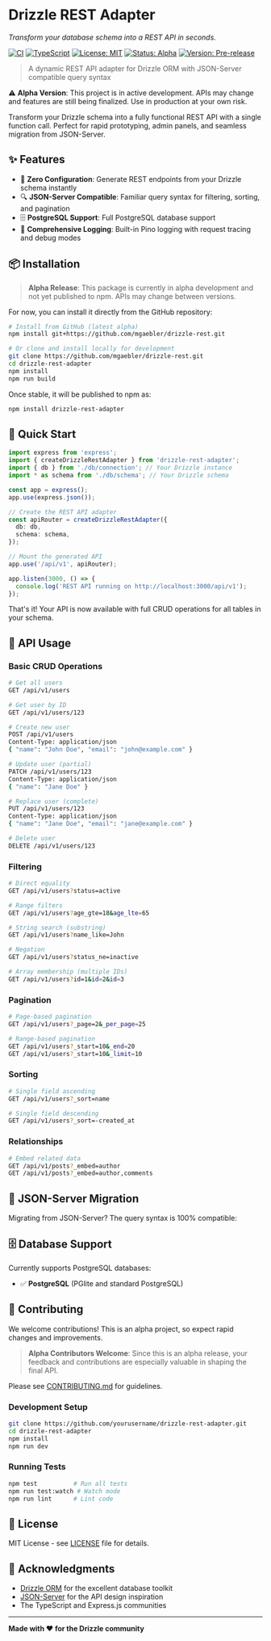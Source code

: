 # Drizzle REST Adapter

*Transform your database schema into a REST API in seconds.*

[![CI](https://github.com/mgaebler/drizzle-rest/actions/workflows/ci.yml/badge.svg)](https://github.com/mgaebler/drizzle-rest/actions/workflows/ci.yml)
[![TypeScript](https://img.shields.io/badge/%3C%2F%3E-TypeScript-%230074c1.svg)](http://www.typescriptlang.org/)
[![License: MIT](https://img.shields.io/badge/License-MIT-yellow.svg)](https://opensource.org/licenses/MIT)
[![Status: Alpha](https://img.shields.io/badge/Status-Alpha-red.svg)](https://github.com/mgaebler/drizzle-rest)
[![Version: Pre-release](https://img.shields.io/badge/Version-v0.1.0--alpha-orange.svg)](https://github.com/mgaebler/drizzle-rest)

> A dynamic REST API adapter for Drizzle ORM with JSON-Server compatible query syntax

⚠️ **Alpha Version**: This project is in active development. APIs may change and features are still being finalized. Use in production at your own risk.

Transform your Drizzle schema into a fully functional REST API with a single function call. Perfect for rapid prototyping, admin panels, and seamless migration from JSON-Server.

## ✨ Features

- 🚀 **Zero Configuration**: Generate REST endpoints from your Drizzle schema instantly
- 🔍 **JSON-Server Compatible**: Familiar query syntax for filtering, sorting, and pagination
- 🗄️ **PostgreSQL Support**: Full PostgreSQL database support
- 📝 **Comprehensive Logging**: Built-in Pino logging with request tracing and debug modes

## 📦 Installation

> **Alpha Release**: This package is currently in alpha development and not yet published to npm. APIs may change between versions.

For now, you can install it directly from the GitHub repository:

```bash
# Install from GitHub (latest alpha)
npm install git+https://github.com/mgaebler/drizzle-rest.git

# Or clone and install locally for development
git clone https://github.com/mgaebler/drizzle-rest.git
cd drizzle-rest-adapter
npm install
npm run build
```

Once stable, it will be published to npm as:
```bash
npm install drizzle-rest-adapter
```

## 🚀 Quick Start

```typescript
import express from 'express';
import { createDrizzleRestAdapter } from 'drizzle-rest-adapter';
import { db } from './db/connection'; // Your Drizzle instance
import * as schema from './db/schema'; // Your Drizzle schema

const app = express();
app.use(express.json());

// Create the REST API adapter
const apiRouter = createDrizzleRestAdapter({
  db: db,
  schema: schema,
});

// Mount the generated API
app.use('/api/v1', apiRouter);

app.listen(3000, () => {
  console.log('REST API running on http://localhost:3000/api/v1');
});
```

That's it! Your API is now available with full CRUD operations for all tables in your schema.

## 📖 API Usage

### Basic CRUD Operations

```bash
# Get all users
GET /api/v1/users

# Get user by ID
GET /api/v1/users/123

# Create new user
POST /api/v1/users
Content-Type: application/json
{ "name": "John Doe", "email": "john@example.com" }

# Update user (partial)
PATCH /api/v1/users/123
Content-Type: application/json
{ "name": "Jane Doe" }

# Replace user (complete)
PUT /api/v1/users/123
Content-Type: application/json
{ "name": "Jane Doe", "email": "jane@example.com" }

# Delete user
DELETE /api/v1/users/123
```

### Filtering

```bash
# Direct equality
GET /api/v1/users?status=active

# Range filters
GET /api/v1/users?age_gte=18&age_lte=65

# String search (substring)
GET /api/v1/users?name_like=John

# Negation
GET /api/v1/users?status_ne=inactive

# Array membership (multiple IDs)
GET /api/v1/users?id=1&id=2&id=3
```

### Pagination

```bash
# Page-based pagination
GET /api/v1/users?_page=2&_per_page=25

# Range-based pagination
GET /api/v1/users?_start=10&_end=20
GET /api/v1/users?_start=10&_limit=10
```

### Sorting

```bash
# Single field ascending
GET /api/v1/users?_sort=name

# Single field descending
GET /api/v1/users?_sort=-created_at
```

### Relationships

```bash
# Embed related data
GET /api/v1/posts?_embed=author
GET /api/v1/posts?_embed=author,comments
```

## 🎯 JSON-Server Migration

Migrating from JSON-Server? The query syntax is 100% compatible:

## 🗄️ Database Support

Currently supports PostgreSQL databases:

- ✅ **PostgreSQL** (PGlite and standard PostgreSQL)


## 🤝 Contributing

We welcome contributions! This is an alpha project, so expect rapid changes and improvements.

> **Alpha Contributors Welcome**: Since this is an alpha release, your feedback and contributions are especially valuable in shaping the final API.

Please see [CONTRIBUTING.md](CONTRIBUTING.md) for guidelines.

### Development Setup

```bash
git clone https://github.com/yourusername/drizzle-rest-adapter.git
cd drizzle-rest-adapter
npm install
npm run dev
```

### Running Tests

```bash
npm test          # Run all tests
npm run test:watch # Watch mode
npm run lint      # Lint code
```

## 📄 License

MIT License - see [LICENSE](LICENSE) file for details.

## 🙏 Acknowledgments

- [Drizzle ORM](https://orm.drizzle.team/) for the excellent database toolkit
- [JSON-Server](https://github.com/typicode/json-server) for the API design inspiration
- The TypeScript and Express.js communities

---

**Made with ❤️ for the Drizzle community**
